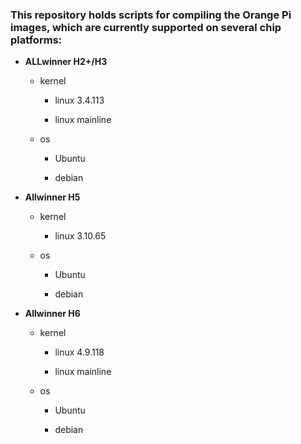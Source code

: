 ### This repository holds scripts for compiling the Orange Pi images, which are currently supported on several chip platforms:

- **ALLwinner H2+/H3**
  
    - kernel 
      
       - linux 3.4.113
    
       - linux mainline
     
     - os
      
        - Ubuntu
        
        - debian

- **Allwinner H5**

    - kernel 
      
       - linux 3.10.65
     
     - os
      
        - Ubuntu
        
        - debian

- **Allwinner H6**

    - kernel 
      
       - linux 4.9.118
    
       - linux mainline
     
     - os
      
        - Ubuntu
        
        - debian
